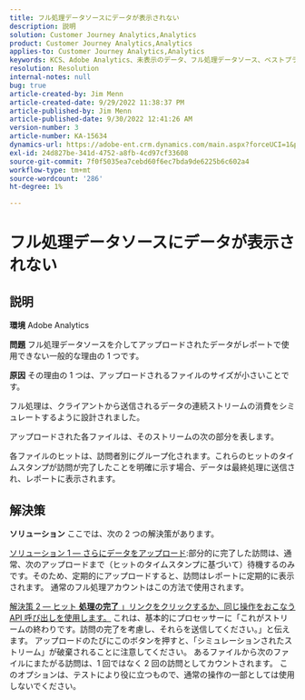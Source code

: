 ```yaml
---
title: フル処理データソースにデータが表示されない
description: 説明
solution: Customer Journey Analytics,Analytics
product: Customer Journey Analytics,Analytics
applies-to: Customer Journey Analytics,Analytics
keywords: KCS、Adobe Analytics、未表示のデータ、フル処理データソース、ベストプラクティス
resolution: Resolution
internal-notes: null
bug: true
article-created-by: Jim Menn
article-created-date: 9/29/2022 11:38:37 PM
article-published-by: Jim Menn
article-published-date: 9/30/2022 12:41:26 AM
version-number: 3
article-number: KA-15634
dynamics-url: https://adobe-ent.crm.dynamics.com/main.aspx?forceUCI=1&pagetype=entityrecord&etn=knowledgearticle&id=16d995d4-4f40-ed11-9db1-0022480866ad
exl-id: 24d827be-341d-4752-a8fb-4cd97cf33608
source-git-commit: 7f0f5035ea7cebd60f6ec7bda9de6225b6c602a4
workflow-type: tm+mt
source-wordcount: '286'
ht-degree: 1%

---
```


# フル処理データソースにデータが表示されない

## 説明


<b>環境</b>
Adobe Analytics

<b>問題</b>
フル処理データソースを介してアップロードされたデータがレポートで使用できない一般的な理由の 1 つです。

<b>原因</b>
その理由の 1 つは、アップロードされるファイルのサイズが小さいことです。

フル処理は、クライアントから送信されるデータの連続ストリームの消費をシミュレートするように設計されました。

アップロードされた各ファイルは、そのストリームの次の部分を表します。

各ファイルのヒットは、訪問者別にグループ化されます。これらのヒットのタイムスタンプが訪問が完了したことを明確に示す場合、データは最終処理に送信され、レポートに表示されます。


## 解決策


<b>ソリューション</b>
ここでは、次の 2 つの解決策があります。

<u>ソリューション 1 — さらにデータをアップロード</u>:部分的に完了した訪問は、通常、次のアップロードまで（ヒットのタイムスタンプに基づいて）待機するのみです。そのため、定期的にアップロードすると、訪問はレポートに定期的に表示されます。
通常のフル処理アカウントはこの方法で使用されます。

<u>解決策 2 — ヒット <b>処理の完了</b> 」リンクをクリックするか、同じ操作をおこなう API 呼び出しを使用します。</u>
これは、基本的にプロセッサーに「これがストリームの終わりです。訪問の完了を考慮し、それらを送信してください。」と伝えます。
アップロードのたびにこのボタンを押すと、「シミュレーションされたストリーム」が破棄されることに注意してください。
あるファイルから次のファイルにまたがる訪問は、1 回ではなく 2 回の訪問としてカウントされます。
このオプションは、テストにより役に立つもので、通常の操作の一部としては使用しないでください。
